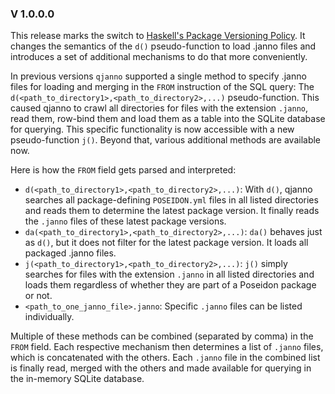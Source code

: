 ### V 1.0.0.0

This release marks the switch to [Haskell's Package Versioning Policy](https://pvp.haskell.org/). It changes the semantics of the `d()` pseudo-function to load .janno files and introduces a set of additional mechanisms to do that more conveniently.

In previous versions `qjanno` supported a single method to specify .janno files for loading and merging in the `FROM` instruction of the SQL query: The `d(<path_to_directory1>,<path_to_directory2>,...)` pseudo-function. This caused qjanno to crawl all directories for files with the extension `.janno`, read them, row-bind them and load them as a table into the SQLite database for querying. This specific functionality is now accessible with a new pseudo-function `j()`. Beyond that, various additional methods are available now.

Here is how the `FROM` field gets parsed and interpreted:

- `d(<path_to_directory1>,<path_to_directory2>,...)`: With `d()`, qjanno searches all package-defining `POSEIDON.yml` files in all listed directories and reads them to determine the latest package version. It finally reads the `.janno` files of these latest package versions.
- `da(<path_to_directory1>,<path_to_directory2>,...)`: `da()` behaves just as `d()`, but it does not filter for the latest package version. It loads all packaged .janno files.
- `j(<path_to_directory1>,<path_to_directory2>,...)`: `j()` simply searches for files with the extension `.janno` in all listed directories and loads them regardless of whether they are part of a Poseidon package or not.
- `<path_to_one_janno_file>.janno`: Specific `.janno` files can be listed individually.

Multiple of these methods can be combined (separated by comma) in the `FROM` field. Each respective mechanism then determines a list of `.janno` files, which is concatenated with the others. Each `.janno` file in the combined list is finally read, merged with the others and made available for querying in the in-memory SQLite database.